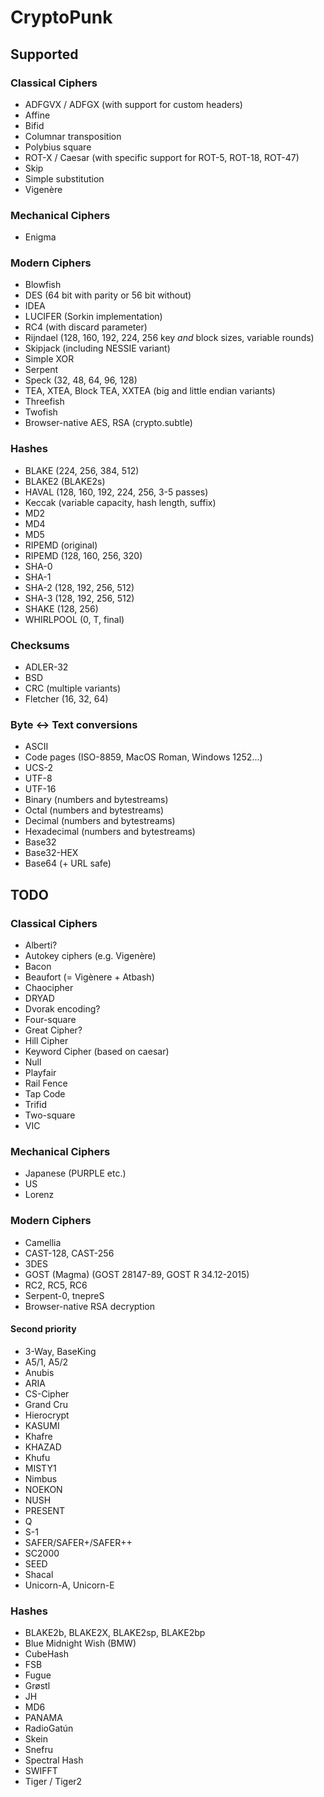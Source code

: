 CryptoPunk
==========

Supported
---------

### Classical Ciphers

* ADFGVX / ADFGX (with support for custom headers)
* Affine
* Bifid
* Columnar transposition
* Polybius square
* ROT-X / Caesar (with specific support for ROT-5, ROT-18, ROT-47)
* Skip
* Simple substitution
* Vigenère

### Mechanical Ciphers

* Enigma

### Modern Ciphers

* Blowfish
* DES (64 bit with parity or 56 bit without)
* IDEA
* LUCIFER (Sorkin implementation)
* RC4 (with discard parameter)
* Rijndael (128, 160, 192, 224, 256 key *and* block sizes, variable rounds)
* Skipjack (including NESSIE variant)
* Simple XOR
* Serpent
* Speck (32, 48, 64, 96, 128)
* TEA, XTEA, Block TEA, XXTEA (big and little endian variants)
* Threefish
* Twofish
* Browser-native AES, RSA (crypto.subtle)

### Hashes

* BLAKE (224, 256, 384, 512)
* BLAKE2 (BLAKE2s)
* HAVAL (128, 160, 192, 224, 256, 3-5 passes)
* Keccak (variable capacity, hash length, suffix)
* MD2
* MD4
* MD5
* RIPEMD (original)
* RIPEMD (128, 160, 256, 320)
* SHA-0
* SHA-1
* SHA-2 (128, 192, 256, 512)
* SHA-3 (128, 192, 256, 512)
* SHAKE (128, 256)
* WHIRLPOOL (0, T, final)

### Checksums
* ADLER-32
* BSD
* CRC (multiple variants)
* Fletcher (16, 32, 64)

### Byte <-> Text conversions

* ASCII
* Code pages (ISO-8859, MacOS Roman, Windows 1252...)
* UCS-2
* UTF-8
* UTF-16
* Binary (numbers and bytestreams)
* Octal (numbers and bytestreams)
* Decimal (numbers and bytestreams)
* Hexadecimal (numbers and bytestreams)
* Base32
* Base32-HEX
* Base64 (+ URL safe)


TODO
----

### Classical Ciphers
* Alberti?
* Autokey ciphers (e.g. Vigenère)
* Bacon
* Beaufort (= Vigènere + Atbash)
* Chaocipher
* DRYAD
* Dvorak encoding?
* Four-square
* Great Cipher?
* Hill Cipher
* Keyword Cipher (based on caesar)
* Null
* Playfair
* Rail Fence
* Tap Code
* Trifid
* Two-square
* VIC

### Mechanical Ciphers
* Japanese (PURPLE etc.)
* US
* Lorenz

### Modern Ciphers

* Camellia
* CAST-128, CAST-256
* 3DES
* GOST (Magma) (GOST 28147-89, GOST R 34.12-2015)
* RC2, RC5, RC6
* Serpent-0, tnepreS
* Browser-native RSA decryption

#### Second priority

* 3-Way, BaseKing
* A5/1, A5/2
* Anubis
* ARIA
* CS-Cipher
* Grand Cru
* Hierocrypt
* KASUMI
* Khafre
* KHAZAD
* Khufu
* MISTY1
* Nimbus
* NOEKON
* NUSH
* PRESENT
* Q
* S-1
* SAFER/SAFER+/SAFER++
* SC2000
* SEED
* Shacal
* Unicorn-A, Unicorn-E

### Hashes

* BLAKE2b, BLAKE2X, BLAKE2sp, BLAKE2bp
* Blue Midnight Wish (BMW)
* CubeHash
* FSB
* Fugue
* Grøstl
* JH
* MD6
* PANAMA
* RadioGatún
* Skein
* Snefru
* Spectral Hash
* SWIFFT
* Tiger / Tiger2